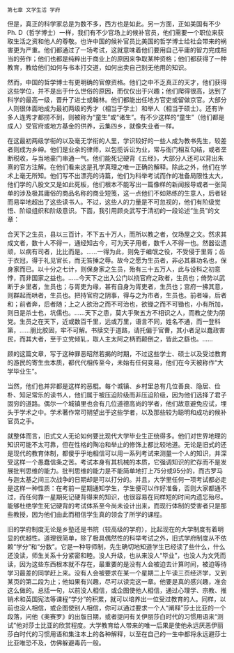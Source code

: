     第七章 文学生活 学府 

   但是，真正的科学家总是为数不多，西方也是如此。另一方面，正如美国有不少Ph. D（哲学博士）一样，我们有不少官场上的候补官员，他们需要一个职位来获取生活之资和他人的尊敬。也许中国的候补官员比美国的哲学博士给社会带来的祸害更为严重。他们都通过了一场考试，这就意味着他们要用自己平庸的智力完成相当的劳作；他们也都是纯粹出于商业上的原因来争取某种资格；他们都获得了一种教育，教给他们如何与书本打交道，如何出卖自己别无他用的知识。

   然而，中国的哲学博士有更明确的官僚资格。他们之中不乏真正的天才，他们获得这些学位，并不是出于什么世俗的原因，而仅仅出于兴趣；他们爬得很高，达到了科学的最高一级，晋升了进士或翰林。他们都能出任地方官吏或留做京官。大部分人则很体面地成为最初两级的秀才（相当于学士）和举人（相当于硕士）。还有许多人连秀才都捞不到，则被称为“童生”或“诸生”。有不少这样的“童生”（他们都是成人）受官府或地方基金的供养，云集四乡，就像失业者一样。

   在这最初两级学衔的以及毫无学衔的人里，学识较好的一些人成为教书先生，较差者则成为乡绅。他们是业余的律师，以包揽诉讼为业，常与衙门相互勾结，或者垄断税收，与当地豪门串通一气。他们能死记硬背《五经》，大部分人还可以背出朱熹的官方注解。在他们看来这是孔学真理之唯一正确的解释。除此之外，他们在学术上毫无所知。他们写不出漂亮的诗篇，他们为科举考试而作的准备局限性太大，他们学的八股文又是如此死板，他们根本不能写出一篇像样的新闻报导或者一张简单的涉及极其庸俗的商品名称的商业短笺，这一点他们不如熟练的生意人，后者轻而易举地超出了这些读书人。不过，这些人的力量是不可忽视的，他们有阶级觉悟、阶级组织和阶级意识。下面，我引用顾炎武写于清初的一段论述“生员”的文章：

   合天下之生员，县以三百计，不下五十万人，而所以教之者，仅场屋之文。然求其成文者，数十人不得一，通经知古今，可为天子用者，数千人不得一也。然器讼遗顽，以病有司者，比比而是。……一得为此，则免于编氓之役，不受侵于里胥；齿于衣冠，得于礼见官长，而无笞捶之辱。故今之愿为生员者，非必其慕功名也，保身家而已。以十分之七计，则保身家之生员，殆有三十五万人，此与设科之初意悖，而非国家之益也。……今天下之出入公门以挠官府之政者，生员也；倚势以武断于乡里者，生员也；与胥吏为缘，甚有自身为胥吏者，生员也；宫府一拂其意，则群起而哄者，生员也。把持官府之阴事，得与之为市者，生员也。前者噪，后者和；前者奔，后者随；上之人欲治之而不可治也，欲锄之而不可锄也，小有所加，则日是杀士也，坑儒也。……天下之患，莫大乎聚五方不相识之人，而教之使为朋党。生员之在天下，近或数百千里，远或万里，语言不同，姓名不通，而一登科第，……朋比胶固，牢不可解。书牍交于道路，请托偏于官曹，其小者足以蠢政害民，而其大者，至于立党倾轧，取人主太阿之柄而颠倒之，皆此之繇也。……

   顾的这篇文章，写于这种罪恶昭然若揭的时期，不过这些学士、硕士以及受过教育的游民的寄生虫本质，都代代相传至今，未始有任何变易，他们在今天被称作“大学毕业生”。

   当然，他们也并非都是这样的恶棍。每个城镇、乡村里总有几位善良、隐居、俭朴、知足常乐的读书人，他们属于被压迫阶级而非压迫阶级，因为他们选择了君子固穷的道路。偶尔一个城镇里也会有几位道德高尚的学者，他们故意避免应试，埋头于学术之中。学术著作常可朔望出于这些学者，以及那些较为聪明和成功的候补官员之手。

   就整体而言，旧式文人无论如何要比现代大学毕业生正统得多。他们对世界地理的知识可能不太可靠，但在性格的陶冶和举止的修饰上都比较地道。无论是旧式的还是现代的教育体制，都傻乎乎地相信可以用一系列考试来测量一个人的知识，并深受这样一个愚蠢信条之苦。考试本身有其机械的本质，它强调知识的贮存而不是发展批判思维的能力。批判思维的能力是不能简单地打上75分或95分的，而古罗马与迦太基之间三次战争的日期却是可以打分的。并且，大学里任何一项考试都必走是这样一种性质：在考前一星期通知学生，学生便可以作好准备，否则大家都通不过，而任何靠一星期死记硬背得来的知识，也很容易在同样短的时间内遗忘殆尽。能够杜绝学生死记硬背的考试体系至今尚未设计出来，而现行体制的受害者只是那些教授，因为他们由此而相信学生真的领会了所学的课程。

   旧的学府制度无论是乡塾还是书院（较高级的学府），比起现在的大学制度有着明显的优越性。道理很简单，除了极具偶然性的科举考试之外，旧式学府制度从不依赖“学分”和“分数”。它是一种导师制，先生确切地知道学生已经读了些什么，什么还没读，师生关系十分紧密和睦。没人升级，也从来没人“毕业”，也没人为文凭而读，因为这些东西根本就不存在，最重要的是没有人会被迫去计算时间，被迫等待学习最差的同学赶上来。没有人会被要求在某一个星期二上午读三页经济学，又到某页的第二段为止；他如果有兴趣，尽可以读完这一章。他要是真的感兴趣，准会这么做的。总括一句，以前没人相信，或企图使他人相信，通过心理学、宗教、推销术和英国宪法等课程“学分”的积累，就可以培养出一位受过教育的人。同样，以前也没人相信，或企图使别人相信，你可以通过要求一个人“阐释”莎士比亚的一个段落，问他《奥赛罗》的出版日期，或者提问有关伊丽莎白时代的习惯用语来“测试”他对莎士比亚的欣赏程度。大学教育给人带来的唯一后果是使他永远厌恶伊丽莎白时代的习惯用语和集注本上的各种解释，以至在自己的一生中都将永远避莎士比亚唯恐不及，仿佛躲避毒药一般。

